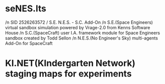 # seNES.lts
/n SID 2526263572 / S.E. N.E.S. - S.C. Add-On 
/n S.E.(Space Engineers) virtual sandbox simulation powered by Vrage-2.0 from Kenns Software House 
/n S.C.(SpaceCraft) user I.A. framework module for Space Engineers sandbox created by Todd Sellon
/n N.E.S.(No Engineer's Sky) multi-agents Add-On for SpaceCraft
# KI.NET(KIndergarten Network) staging maps for experiments  
